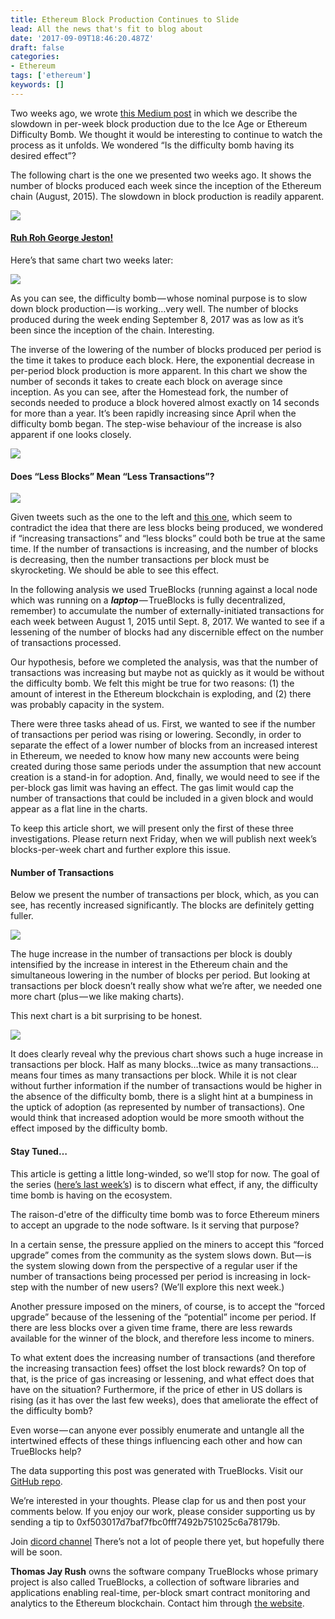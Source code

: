 ```yaml
---
title: Ethereum Block Production Continues to Slide
lead: All the news that's fit to blog about
date: '2017-09-09T18:46:20.487Z'
draft: false
categories:
- Ethereum
tags: ['ethereum']
keywords: []
---
```


Two weeks ago, we wrote [this Medium post](https://medium.com/@tjayrush/is-the-ice-age-effecting-block-production-4c943c835975) in which we describe the slowdown in per-week block production due to the Ice Age or Ethereum Difficulty Bomb. We thought it would be interesting to continue to watch the process as it unfolds. We wondered “Is the difficulty bomb having its desired effect”?

The following chart is the one we presented two weeks ago. It shows the number of blocks produced each week since the inception of the Ethereum chain (August, 2015). The slowdown in block production is readily apparent.

![](/blog/img/017-Ethereum-Block-Production-Continues-to-Slide-001.png)

#### [Ruh Roh George Jeston!](http://www.urbandictionary.com/define.php?term=ruh%20roh)

Here’s that same chart two weeks later:

![](/blog/img/017-Ethereum-Block-Production-Continues-to-Slide-002.png)

As you can see, the difficulty bomb — whose nominal purpose is to slow down block production — is working…very well. The number of blocks produced during the week ending September 8, 2017 was as low as it’s been since the inception of the chain. Interesting.

The inverse of the lowering of the number of blocks produced per period is the time it takes to produce each block. Here, the exponential decrease in per-period block production is more apparent. In this chart we show the number of seconds it takes to create each block on average since inception. As you can see, after the Homestead fork, the number of seconds needed to produce a block hovered almost exactly on 14 seconds for more than a year. It’s been rapidly increasing since April when the difficulty bomb began. The step-wise behaviour of the increase is also apparent if one looks closely.

![](/blog/img/017-Ethereum-Block-Production-Continues-to-Slide-003.png)

#### Does “Less Blocks” Mean “Less Transactions”?

![](/blog/img/017-Ethereum-Block-Production-Continues-to-Slide-004.png)

Given tweets such as the one to the left and [this one](https://twitter.com/VitalikButerin/status/898726451637215232), which seem to contradict the idea that there are less blocks being produced, we wondered if “increasing transactions” and “less blocks” could both be true at the same time. If the number of transactions is increasing, and the number of blocks is decreasing, then the number transactions per block must be skyrocketing. We should be able to see this effect.

In the following analysis we used TrueBlocks (running against a local node which was running on a **_laptop_** — TrueBlocks is fully decentralized, remember) to accumulate the number of externally-initiated transactions for each week between August 1, 2015 until Sept. 8, 2017. We wanted to see if a lessening of the number of blocks had any discernible effect on the number of transactions processed.

Our hypothesis, before we completed the analysis, was that the number of transactions was increasing but maybe not as quickly as it would be without the difficulty bomb. We felt this might be true for two reasons: (1) the amount of interest in the Ethereum blockchain is exploding, and (2) there was probably capacity in the system.

There were three tasks ahead of us. First, we wanted to see if the number of transactions per period was rising or lowering. Secondly, in order to separate the effect of a lower number of blocks from an increased interest in Ethereum, we needed to know how many new accounts were being created during those same periods under the assumption that new account creation is a stand-in for adoption. And, finally, we would need to see if the per-block gas limit was having an effect. The gas limit would cap the number of transactions that could be included in a given block and would appear as a flat line in the charts.

To keep this article short, we will present only the first of these three investigations. Please return next Friday, when we will publish next week’s blocks-per-week chart and further explore this issue.

#### Number of Transactions

Below we present the number of transactions per block, which, as you can see, has recently increased significantly. The blocks are definitely getting fuller.

![](/blog/img/017-Ethereum-Block-Production-Continues-to-Slide-005.png)

The huge increase in the number of transactions per block is doubly intensified by the increase in interest in the Ethereum chain and the simultaneous lowering in the number of blocks per period. But looking at transactions per block doesn’t really show what we’re after, we needed one more chart (plus — we like making charts).

This next chart is a bit surprising to be honest.

![](/blog/img/017-Ethereum-Block-Production-Continues-to-Slide-006.png)

It does clearly reveal why the previous chart shows such a huge increase in transactions per block. Half as many blocks…twice as many transactions…means four times as many transactions per block. While it is not clear without further information if the number of transactions would be higher in the absence of the difficulty bomb, there is a slight hint at a bumpiness in the uptick of adoption (as represented by number of transactions). One would think that increased adoption would be more smooth without the effect imposed by the difficulty bomb.

#### Stay Tuned…

This article is getting a little long-winded, so we’ll stop for now. The goal of the series ([here’s last week’s](https://medium.com/@tjayrush/is-the-ice-age-effecting-block-production-4c943c835975)) is to discern what effect, if any, the difficulty time bomb is having on the ecosystem.

The raison-d'etre of the difficulty time bomb was to force Ethereum miners to accept an upgrade to the node software. Is it serving that purpose?

In a certain sense, the pressure applied on the miners to accept this “forced upgrade” comes from the community as the system slows down. But — is the system slowing down from the perspective of a regular user if the number of transactions being processed per period is increasing in lock-step with the number of new users? (We’ll explore this next week.)

Another pressure imposed on the miners, of course, is to accept the “forced upgrade” because of the lessening of the “potential” income per period. If there are less blocks over a given time frame, there are less rewards available for the winner of the block, and therefore less income to miners.

To what extent does the increasing number of transactions (and therefore the increasing transaction fees) offset the lost block rewards? On top of that, is the price of gas increasing or lessening, and what effect does that have on the situation? Furthermore, if the price of ether in US dollars is rising (as it has over the last few weeks), does that ameliorate the effect of the difficulty bomb?

Even worse — can anyone ever possibly enumerate and untangle all the intertwined effects of these things influencing each other and how can TrueBlocks help?

The data supporting this post was generated with TrueBlocks. Visit our [GitHub repo](https://github.com/TrueBlocks/trueblocks-core/tree/master/src/other/articles).

We’re interested in your thoughts. Please clap for us and then post your comments below. If you enjoy our work, please consider supporting us by sending a tip to 0xf503017d7baf7fbc0fff7492b751025c6a78179b.

Join [dicord channel](https://discord.gg/RAz6DJ6xkf) There’s not a lot of people there yet, but hopefully there will be soon.

**Thomas Jay Rush** owns the software company TrueBlocks whose primary project is also called TrueBlocks, a collection of software libraries and applications enabling real-time, per-block smart contract monitoring and analytics to the Ethereum blockchain. Contact him through [the website](http://trueblocks.io).
